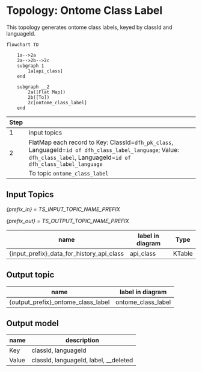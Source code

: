 # Topology: Ontome Class Label

This topology generates ontome class labels, keyed by classId and languageId.

```mermaid
flowchart TD
    
    1a-->2a
    2a-->2b-->2c
    subgraph 1
        1a[api_class]
    end

    subgraph __2
        2a([Flat Map])
        2b([To])
        2c[ontome_class_label]
    end  
```

| Step |                                                                                                                                                                        |
|------|------------------------------------------------------------------------------------------------------------------------------------------------------------------------|
| 1    | input topics                                                                                                                                                           |
| 2    | FlatMap each record to Key: ClassId=`dfh_pk_class`, LanguageId=`id of dfh_class_label_language`; Value: `dfh_class_label`, LanguageId=`id of dfh_class_label_language` |
|      | To topic `ontome_class_label`                                                                                                                                          |

## Input Topics

_{prefix_in} = TS_INPUT_TOPIC_NAME_PREFIX_

_{prefix_out} = TS_OUTPUT_TOPIC_NAME_PREFIX_

| name                                      | label in diagram | Type   |
|-------------------------------------------|------------------|--------|
| {input_prefix}_data_for_history_api_class | api_class        | KTable |

## Output topic

| name                               | label in diagram   |
|------------------------------------|--------------------|
| {output_prefix}_ontome_class_label | ontome_class_label |

## Output model

| name  | description                           |
|-------|---------------------------------------|
| Key   | classId, languageId                   |
| Value | classId, languageId, label, __deleted |
